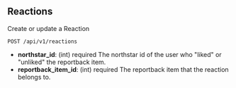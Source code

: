 ## Reactions

Create or update a Reaction 

```
POST /api/v1/reactions
```
  - **northstar_id**: (int) required
    The northstar id of the user who "liked" or "unliked" the reportback item. 
  - **reportback_item_id**: (int) required 
    The reportback item that the reaction belongs to. 
